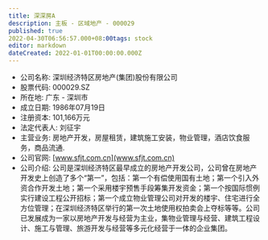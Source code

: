 ```yaml
---
title: 深深房A
description: 主板 - 区域地产 - 000029
published: true
2022-04-30T06:56:57.000+08:00tags: stock
editor: markdown
dateCreated: 2022-01-01T00:00:00.000Z
---
```


- 公司名称: 深圳经济特区房地产(集团)股份有限公司
- 股票代码: 000029.SZ
- 所在地: 广东 - 深圳市
- 成立日期: 1986年07月19日
- 注册资本: 101,166万元
- 法定代表人: 刘征宇
- 主营业务: 房地产开发，房屋租赁，建筑施工安装，物业管理，酒店饮食服务，商品流通.
- 公司官网: [www.sfjt.com.cn](www.sfjt.com.cn)
- 公司介绍: 公司是深圳经济特区最早成立的房地产开发公司，公司曾在房地产开发史上创造了多个“第一”，包括：第一个有偿使用国有土地；第一个引入外资合作开发土地；第一个采用楼宇预售手段筹集开发资金；第一个按国际惯例实行建设工程公开招标；第一个成立物业管理公司对开发的楼宇、住宅进行全方位管理；在深圳经济特区举行的第一次土地使用权拍卖会上夺标等等。公司已发展成为一家以房地产开发与经营为主业，集物业管理与经营、建筑工程设计、施工与管理、旅游开发与经营等多元化经营于一体的企业集团。


